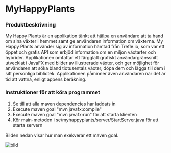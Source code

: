 # MyHappyPlants

### Produktbeskrivning
My Happy Plants är en applikation tänkt att hjälpa en användare att ta hand om sina växter i hemmet samt ge användaren information om växterna. My Happy Plants använder sig av information hämtad från Trefle.io, som var ett öppet och gratis API som erbjöd information om en miljon växtarter och hybrider. Applikationen omfattar ett färgglatt grafiskt användargränssnitt utvecklat i JavaFX med bilder av illustrerade växter, och ger möjlighet för användaren att söka bland tiotusentals växter, döpa dem och lägga till dem i sitt personliga bibliotek.
Applikationen påminner även användaren när det är tid att vattna, enligt appens beräkning.

### Instruktioner för att köra programmet
1. Se till att alla maven dependencies har laddats in
2. Execute maven goal "mvn javafx:compile"
3. Execute maven goal "mvn javafx:run" för att starta klienten
4. Kör main-metoden i se/myhappyplants/server/StartServer.java för att starta servern


Bilden nedan visar hur man exekverar ett maven goal.

![bild](https://user-images.githubusercontent.com/77005138/114137664-cd6c0d80-990c-11eb-8350-bdc3172e48d7.png)

